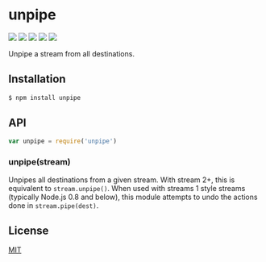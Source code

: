 # unpipe

[![](https://img.shields.io/npm/v/unpipe.svg)](https://npmjs.org/package/unpipe) [![](https://img.shields.io/npm/dm/unpipe.svg)](https://npmjs.org/package/unpipe) [![](https://img.shields.io/node/v/unpipe.svg)](http://nodejs.org/download/) [![](https://img.shields.io/travis/stream-utils/unpipe.svg)](https://travis-ci.org/stream-utils/unpipe) [![](https://img.shields.io/coveralls/stream-utils/unpipe.svg)](https://coveralls.io/r/stream-utils/unpipe?branch=master)

Unpipe a stream from all destinations.

## Installation

```bash
$ npm install unpipe
```

## API

```javascript
var unpipe = require('unpipe')
```

### unpipe\(stream\)

Unpipes all destinations from a given stream. With stream 2+, this is equivalent to `stream.unpipe()`. When used with streams 1 style streams \(typically Node.js 0.8 and below\), this module attempts to undo the actions done in `stream.pipe(dest)`.

## License

[MIT](https://github.com/giulibar/Konect/tree/36adf0373135e1ba10f3740caa61d089557aa08e/node_modules/unpipe/LICENSE/README.md)

